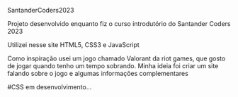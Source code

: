 SantanderCoders2023

Projeto desenvolvido enquanto fiz o curso introdutório do Santander Coders 2023

Utilizei nesse site HTML5, CSS3 e JavaScript

Como inspiração usei um jogo chamado Valorant da riot games, que gosto de jogar quando tenho um tempo sobrando. Minha ideia foi criar um site falando sobre o jogo e algumas informações complementares

#CSS em desenvolvimento...
